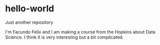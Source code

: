 # hello-world
Just another repository 

I'm Facundo Felix and I am making a course from the Hopkins about Data Science. I think it is very interesting but a bit complicated.
